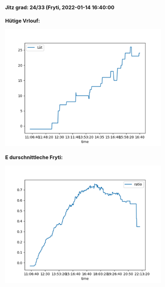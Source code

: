 ### Jitz grad: 24/33 (Fryti, 2022-01-14 16:40:00

### Hütige Vrlouf:
![Graph](Today.png)

### E durschnittleche Fryti:
![Graph](Fryti.png)